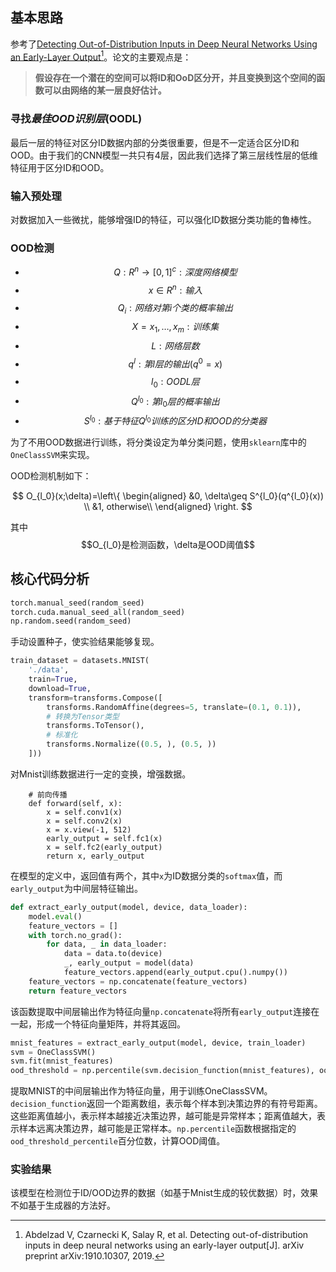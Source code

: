 ## 基本思路

参考了[Detecting Out-of-Distribution Inputs in Deep Neural Networks Using an Early-Layer Output](https://arxiv.org/pdf/1910.10307.pdf)[^1]。论文的主要观点是：

> **假设存在一个潜在的空间可以将ID和OoD区分开，并且变换到这个空间的函数可以由网络的某一层良好估计。**

### 寻找*最佳OOD识别层*(OODL)

最后一层的特征对区分ID数据内部的分类很重要，但是不一定适合区分ID和OOD。由于我们的CNN模型一共只有4层，因此我们选择了第三层线性层的低维特征用于区分ID和OOD。

### 输入预处理

对数据加入一些微扰，能够增强ID的特征，可以强化ID数据分类功能的鲁棒性。

### OOD检测

+ $$Q: R^n\rightarrow[0, 1]^c: 深度网络模型$$
+ $$x \in R^n: 输入$$
+ $$Q_i: 网络对第i个类的概率输出 $$
+ $$X={x_1,…,x_m}: 训练集$$
+ $$L: 网络层数$$
+ $$q^l: 第l层的输出(q^0=x)$$
+ $$l_0: OODL层$$
+ $$Q^{l_0}: 第l_0层的概率输出$$
+ $$S^{l_0}: 基于特征Q^{l_0}训练的区分ID和OOD的分类器$$

为了不用OOD数据进行训练，将分类设定为单分类问题，使用`sklearn`库中的`OneClassSVM`来实现。

OOD检测机制如下：

$$
O_{l_0}(x;\delta)=\left\{
\begin{aligned}
&0, \delta\geq S^{l_0}(q^{l_0}(x)) \\
&1, otherwise\\
\end{aligned}
\right.
$$

其中$$O_{l_0}是检测函数，\delta是OOD阈值$$

## 核心代码分析

```python
torch.manual_seed(random_seed)
torch.cuda.manual_seed_all(random_seed)
np.random.seed(random_seed)
```

手动设置种子，使实验结果能够复现。

```python
train_dataset = datasets.MNIST(
    './data',
    train=True,
    download=True,
    transform=transforms.Compose([
        transforms.RandomAffine(degrees=5, translate=(0.1, 0.1)),
        # 转换为Tensor类型
        transforms.ToTensor(),
        # 标准化
        transforms.Normalize((0.5, ), (0.5, ))
    ]))
```

对Mnist训练数据进行一定的变换，增强数据。

```
    # 前向传播
    def forward(self, x):
        x = self.conv1(x)
        x = self.conv2(x)
        x = x.view(-1, 512)
        early_output = self.fc1(x)
        x = self.fc2(early_output)
        return x, early_output
```

在模型的定义中，返回值有两个，其中`x`为ID数据分类的`softmax`值，而`early_output`为中间层特征输出。

```python
def extract_early_output(model, device, data_loader):
    model.eval()
    feature_vectors = []
    with torch.no_grad():
        for data, _ in data_loader:
            data = data.to(device)
            _, early_output = model(data)
            feature_vectors.append(early_output.cpu().numpy())
    feature_vectors = np.concatenate(feature_vectors)
    return feature_vectors
```

该函数提取中间层输出作为特征向量`np.concatenate`将所有`early_output`连接在一起，形成一个特征向量矩阵，并将其返回。

```python
mnist_features = extract_early_output(model, device, train_loader)
svm = OneClassSVM()
svm.fit(mnist_features)
ood_threshold = np.percentile(svm.decision_function(mnist_features), ood_threshold_percentile)
```

提取MNIST的中间层输出作为特征向量，用于训练OneClassSVM。`decision_function`返回一个距离数组，表示每个样本到决策边界的有符号距离。这些距离值越小，表示样本越接近决策边界，越可能是异常样本；距离值越大，表示样本远离决策边界，越可能是正常样本。`np.percentile`函数根据指定的`ood_threshold_percentile`百分位数，计算OOD阈值。

### 实验结果

该模型在检测位于ID/OOD边界的数据（如基于Mnist生成的较优数据）时，效果不如基于生成器的方法好。

[^1]: Abdelzad V, Czarnecki K, Salay R, et al. Detecting out-of-distribution inputs in deep neural networks using an early-layer output[J]. arXiv preprint arXiv:1910.10307, 2019.
